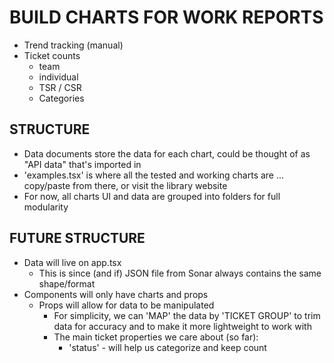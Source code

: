 # BUILD CHARTS FOR WORK REPORTS
- Trend tracking (manual)
- Ticket counts
  - team
  - individual
  - TSR / CSR
  - Categories
  

## STRUCTURE
- Data documents store the data for each chart, could be thought of as "API data" that's imported in
- 'examples.tsx' is where all the tested and working charts are ... copy/paste from there, or visit the library website
- For now, all charts UI and data are grouped into folders for full modularity
  

## FUTURE STRUCTURE
- Data will live on app.tsx
  - This is since (and if) JSON file from Sonar always contains the same shape/format
- Components will only have charts and props
  - Props will allow for data to be manipulated
    - For simplicity, we can 'MAP' the data by 'TICKET GROUP' to trim data for accuracy and to make it more lightweight to work with
    - The main ticket properties we care about (so far):
      - 'status' - will help us categorize and keep count